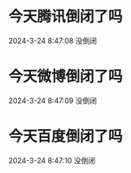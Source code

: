# 今天腾讯倒闭了吗

2024-3-24 8:47:08 没倒闭

# 今天微博倒闭了吗

2024-3-24 8:47:09 没倒闭

# 今天百度倒闭了吗

2024-3-24 8:47:10 没倒闭

